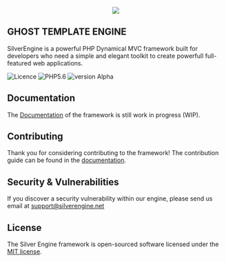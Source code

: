 

<p align="center"><img src="https://thumb.ibb.co/fDOcRG/goodone.jpg"></p>


## GHOST TEMPLATE ENGINE

SilverEngine is a powerful PHP Dynamical MVC framework built for developers who need a simple and elegant toolkit to create powerfull full-featured web applications.

![Licence](https://img.shields.io/badge/Licence-MIT-green.svg)
![PHP5.6](https://img.shields.io/badge/php-5.6-blue.svg)
![version Alpha](https://img.shields.io/badge/Alpha-V1.0.0-yellow.svg)



## Documentation

The [Documentation](https://silverengine.net/docs) of the framework is still work in progress (WIP).


## Contributing

Thank you for considering contributing to the framework! The contribution guide can be found in the [documentation](https://silverengine.net/docs/contributions).

## Security & Vulnerabilities

If you discover a security vulnerability within our engine, please send us email at support@silverengine.net

## License

The Silver Engine framework is open-sourced software licensed under the [MIT license](http://opensource.org/licenses/MIT).